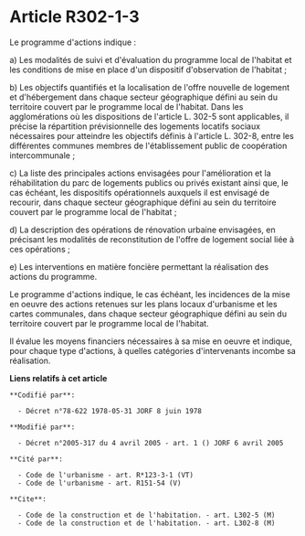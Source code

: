 # Article R302-1-3

Le programme d'actions indique :

a) Les modalités de suivi et d'évaluation du programme local de l'habitat et les conditions de mise en place d'un dispositif
d'observation de l'habitat ;

b) Les objectifs quantifiés et la localisation de l'offre nouvelle de logement et d'hébergement dans chaque secteur
géographique défini au sein du territoire couvert par le programme local de l'habitat. Dans les agglomérations où les
dispositions de l'article L. 302-5 sont applicables, il précise la répartition prévisionnelle des logements locatifs sociaux
nécessaires pour atteindre les objectifs définis à l'article L. 302-8, entre les différentes communes membres de
l'établissement public de coopération intercommunale ;

c) La liste des principales actions envisagées pour l'amélioration et la réhabilitation du parc de logements publics ou
privés existant ainsi que, le cas échéant, les dispositifs opérationnels auxquels il est envisagé de recourir, dans chaque
secteur géographique défini au sein du territoire couvert par le programme local de l'habitat ;

d) La description des opérations de rénovation urbaine envisagées, en précisant les modalités de reconstitution de l'offre de
logement social liée à ces opérations ;

e) Les interventions en matière foncière permettant la réalisation des actions du programme.

Le programme d'actions indique, le cas échéant, les incidences de la mise en oeuvre des actions retenues sur les plans locaux
d'urbanisme et les cartes communales, dans chaque secteur géographique défini au sein du territoire couvert par le programme
local de l'habitat.

Il évalue les moyens financiers nécessaires à sa mise en oeuvre et indique, pour chaque type d'actions, à quelles catégories
d'intervenants incombe sa réalisation.

**Liens relatifs à cet article**

	**Codifié par**:

	  - Décret n°78-622 1978-05-31 JORF 8 juin 1978

	**Modifié par**:

	  - Décret n°2005-317 du 4 avril 2005 - art. 1 () JORF 6 avril 2005

	**Cité par**:

	  - Code de l'urbanisme - art. R*123-3-1 (VT)
	  - Code de l'urbanisme - art. R151-54 (V)

	**Cite**:

	  - Code de la construction et de l'habitation. - art. L302-5 (M)
	  - Code de la construction et de l'habitation. - art. L302-8 (M)
